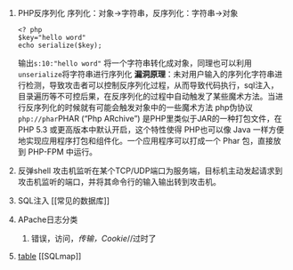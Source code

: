 1. PHP反序列化
	序列化：对象->字符串，反序列化：字符串->对象
	```
	<? php
	$key="hello word"
	echo serialize($key);
	```
	输出``s:10:"hello word"``
	将一个字符串转化成对象，同理也可以利用``unserialize``将字符串进行序列化
	**漏洞原理**：未对用户输入的序列化字符串进行检测，导致攻击者可以控制反序列化过程，从而导致代码执行，sql注入，目录遍历等不可控后果，在反序列化的过程中自动触发了某些魔术方法。当进行反序列化的时候就有可能会触发对象中的一些魔术方法
	php伪协议``php://phar``PHAR (“Php ARchive”) 是PHP里类似于JAR的一种打包文件，在PHP 5.3 或更高版本中默认开启，这个特性使得 PHP也可以像 Java 一样方便地实现应用程序打包和组件化。一个应用程序可以打成一个 Phar 包，直接放到 PHP-FPM 中运行。
2. 反弹shell
	攻击机监听在某个TCP/UDP端口为服务端，目标机主动发起请求到攻击机监听的端口，并将其命令行的输入输出转到攻击机。
3. SQL注入
	[[常见的数据库]]
4. APache日志分类
	1. 错误，访问，_传输，Cookie_//过时了
	
5. [table](#table)
[[SQLmap]]
